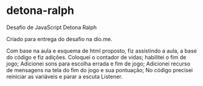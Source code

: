 # detona-ralph
Desafio de JavaScript Detona Ralph

Criado para entrega do desafio na dio.me.

Com base na aula e esquema de html proposto, fiz assistindo a aula, a base do código e fiz adições.
Coloquei o contador de vidas;
habilitei o fim de jogo;
Adicionei sons para escolha errada e fim de jogo;
Adicionei recurso de mensagens na tela do fim do jogo e sua pontuação;
No código precisei reiniciar as variáveis e parar a escuta Listener.
